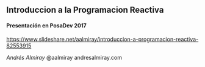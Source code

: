 Introduccion a la Programacion Reactiva
------------------------------------

#### Presentación en PosaDev 2017

https://www.slideshare.net/aalmiray/introduccion-a-programacion-reactiva-82553915

*Andrés Almiray*
@aalmiray
andresalmiray.com